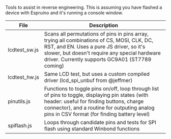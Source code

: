Tools to assist in reverse engineering. This is assuming you have flashed a device with Espruino and it's running a console window.

|File|Description|
| ------------- | ------------- |
|lcdtest_sw.js|Scans all permutations of pins in pins array, trying all combinations of CS, MOSI, CLK, DC, RST, and EN. Uses a pure JS driver, so it's slower, but doesn't require any special hardware driver. Currently supports GC9A01 (ST7789 coming)|
|lcdtest_hw.js|Same LCD test, but uses a custom compiled driver (lcd_spi_unbuf from @jeffmer)|
|pinutils.js|Functions to toggle pins on/off, loop through list of pins to toggle, displaying pin states (with header: useful for finding buttons, charge connector), and a routine for outputing analog pins in CSV format (for finding battery level)|
|spiflash.js|Loops through candidate pins and tests for SPI flash using standard Winbond functions|
